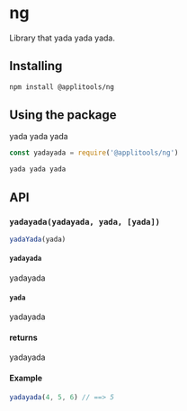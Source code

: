 # ng

Library that yada yada yada.

## Installing

```sh
npm install @applitools/ng
```

## Using the package

yada yada yada

```js
const yadayada = require('@applitools/ng')

yada yada yada
```

## API

### `yadayada(yadayada, yada, [yada])`

```js
yadaYada(yada)
```

#### `yadayada`

yadayada

#### `yada`

yadayada

#### returns

yadayada

#### Example

```js
yadayada(4, 5, 6) // ==> 5
```

